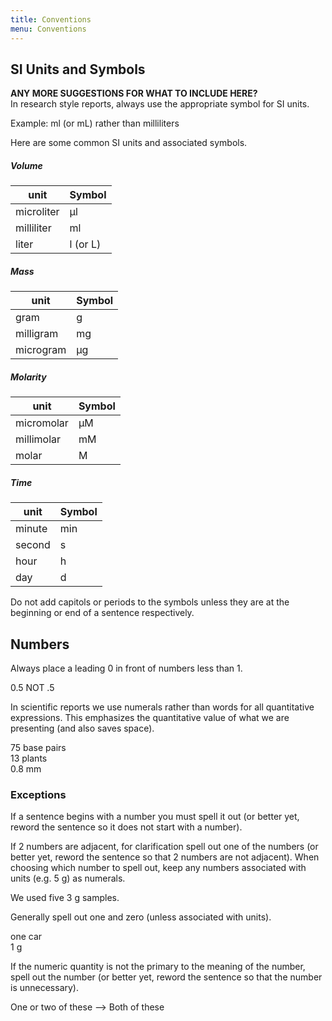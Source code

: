 ```yaml
---
title: Conventions
menu: Conventions
---
```


## SI Units and Symbols

**ANY MORE SUGGESTIONS FOR WHAT TO INCLUDE HERE?**  
In research style reports, always use the appropriate symbol for SI units.

Example: ml (or mL) rather than milliliters

Here are some common SI units and associated symbols.

##### Volume    

| unit | Symbol |
|------ |------- | 
microliter | µl      
milliliter | ml      
liter      | l (or L)

##### Mass

| unit | Symbol |
|------ |------- | 
gram      | g     
milligram | mg    
microgram | µg    

##### Molarity  

| unit | Symbol |
|------ |------- | 
micromolar | µM    
millimolar | mM    
molar      | M     

##### Time  

| unit | Symbol |
|------ |------- | 
minute | min   
second | s     
hour   | h     
day    | d     

Do not add capitols or periods to the symbols unless they are at the beginning or end of a sentence respectively.

## Numbers

Always place a leading 0 in front of numbers less than 1.

0.5 NOT .5

In scientific reports we use numerals rather than words for all quantitative expressions. This emphasizes the quantitative value of what we are presenting (and also saves space).

75 base pairs  
13 plants  
0.8 mm

### Exceptions

If a sentence begins with a number you must spell it out (or better yet, reword the sentence so it does not start with a number).

If 2 numbers are adjacent, for clarification spell out one of the numbers (or better yet, reword the sentence so that 2 numbers are not adjacent). When choosing which number to spell out, keep any numbers associated with units (e.g. 5 g) as numerals.

We used five 3 g samples.  

Generally spell out one and zero (unless associated with units).

one car  
1 g  

If the numeric quantity is not the primary to the meaning of the number, spell out the number (or better yet, reword the sentence so that the number is unnecessary).

One or two of these —> Both of these